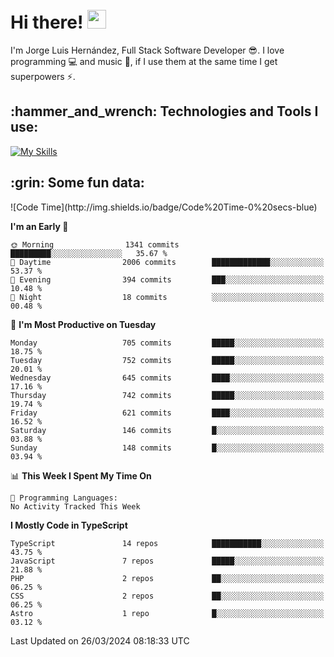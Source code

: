 <h1 align="left">
 <abc>
  <br>Hi there! <img src="https://user-images.githubusercontent.com/42378118/110234147-e3259600-7f4e-11eb-95be-0c4047144dea.gif" width="30"><br>
 </abc>
</h1>

I'm Jorge Luis Hernández, Full Stack Software Developer :sunglasses:. I love programming :computer: and music :musical_score:, if I use them at the same time I get superpowers :zap:. 


<h2 align="left">:hammer_and_wrench: Technologies and Tools I use:</h2>

[![My Skills](https://skillicons.dev/icons?i=js,ts,html,css,py,vue,react,next,nest,postgres,mysql)](https://skillicons.dev)

<h2 align="left">:grin: Some fun data:</h2>
<!--START_SECTION:waka-->
![Code Time](http://img.shields.io/badge/Code%20Time-0%20secs-blue)

**I'm an Early 🐤** 

```text
🌞 Morning                1341 commits        █████████░░░░░░░░░░░░░░░░   35.67 % 
🌆 Daytime                2006 commits        █████████████░░░░░░░░░░░░   53.37 % 
🌃 Evening                394 commits         ███░░░░░░░░░░░░░░░░░░░░░░   10.48 % 
🌙 Night                  18 commits          ░░░░░░░░░░░░░░░░░░░░░░░░░   00.48 % 
```
📅 **I'm Most Productive on Tuesday** 

```text
Monday                   705 commits         █████░░░░░░░░░░░░░░░░░░░░   18.75 % 
Tuesday                  752 commits         █████░░░░░░░░░░░░░░░░░░░░   20.01 % 
Wednesday                645 commits         ████░░░░░░░░░░░░░░░░░░░░░   17.16 % 
Thursday                 742 commits         █████░░░░░░░░░░░░░░░░░░░░   19.74 % 
Friday                   621 commits         ████░░░░░░░░░░░░░░░░░░░░░   16.52 % 
Saturday                 146 commits         █░░░░░░░░░░░░░░░░░░░░░░░░   03.88 % 
Sunday                   148 commits         █░░░░░░░░░░░░░░░░░░░░░░░░   03.94 % 
```


📊 **This Week I Spent My Time On** 

```text
💬 Programming Languages: 
No Activity Tracked This Week
```

**I Mostly Code in TypeScript** 

```text
TypeScript               14 repos            ███████████░░░░░░░░░░░░░░   43.75 % 
JavaScript               7 repos             █████░░░░░░░░░░░░░░░░░░░░   21.88 % 
PHP                      2 repos             ██░░░░░░░░░░░░░░░░░░░░░░░   06.25 % 
CSS                      2 repos             ██░░░░░░░░░░░░░░░░░░░░░░░   06.25 % 
Astro                    1 repo              █░░░░░░░░░░░░░░░░░░░░░░░░   03.12 % 
```




 Last Updated on 26/03/2024 08:18:33 UTC
<!--END_SECTION:waka-->
